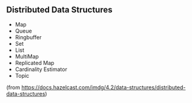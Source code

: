 ## Distributed Data Structures

* Map
* Queue
* Ringbuffer
* Set
* List
* MultiMap
* Replicated Map
* Cardinality Estimator
* Topic

(from https://docs.hazelcast.com/imdg/4.2/data-structures/distributed-data-structures)
